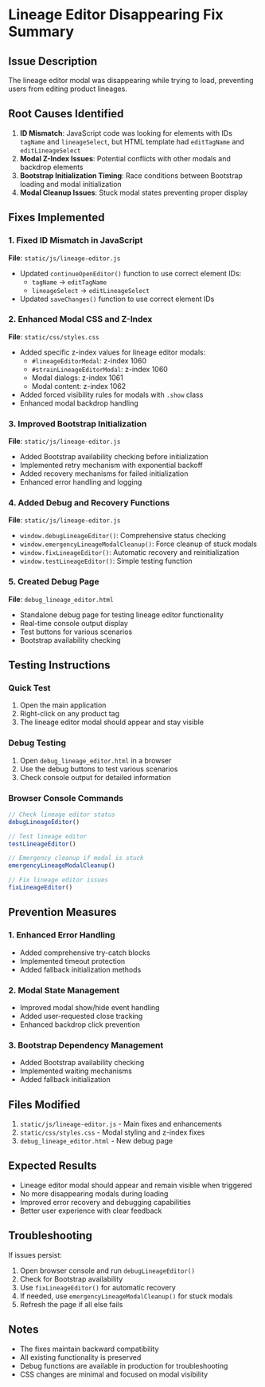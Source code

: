 # Lineage Editor Disappearing Fix Summary

## Issue Description
The lineage editor modal was disappearing while trying to load, preventing users from editing product lineages.

## Root Causes Identified
1. **ID Mismatch**: JavaScript code was looking for elements with IDs `tagName` and `lineageSelect`, but HTML template had `editTagName` and `editLineageSelect`
2. **Modal Z-Index Issues**: Potential conflicts with other modals and backdrop elements
3. **Bootstrap Initialization Timing**: Race conditions between Bootstrap loading and modal initialization
4. **Modal Cleanup Issues**: Stuck modal states preventing proper display

## Fixes Implemented

### 1. Fixed ID Mismatch in JavaScript
**File**: `static/js/lineage-editor.js`
- Updated `continueOpenEditor()` function to use correct element IDs:
  - `tagName` → `editTagName`
  - `lineageSelect` → `editLineageSelect`
- Updated `saveChanges()` function to use correct element IDs

### 2. Enhanced Modal CSS and Z-Index
**File**: `static/css/styles.css`
- Added specific z-index values for lineage editor modals:
  - `#lineageEditorModal`: z-index 1060
  - `#strainLineageEditorModal`: z-index 1060
  - Modal dialogs: z-index 1061
  - Modal content: z-index 1062
- Added forced visibility rules for modals with `.show` class
- Enhanced modal backdrop handling

### 3. Improved Bootstrap Initialization
**File**: `static/js/lineage-editor.js`
- Added Bootstrap availability checking before initialization
- Implemented retry mechanism with exponential backoff
- Added recovery mechanisms for failed initialization
- Enhanced error handling and logging

### 4. Added Debug and Recovery Functions
**File**: `static/js/lineage-editor.js`
- `window.debugLineageEditor()`: Comprehensive status checking
- `window.emergencyLineageModalCleanup()`: Force cleanup of stuck modals
- `window.fixLineageEditor()`: Automatic recovery and reinitialization
- `window.testLineageEditor()`: Simple testing function

### 5. Created Debug Page
**File**: `debug_lineage_editor.html`
- Standalone debug page for testing lineage editor functionality
- Real-time console output display
- Test buttons for various scenarios
- Bootstrap availability checking

## Testing Instructions

### Quick Test
1. Open the main application
2. Right-click on any product tag
3. The lineage editor modal should appear and stay visible

### Debug Testing
1. Open `debug_lineage_editor.html` in a browser
2. Use the debug buttons to test various scenarios
3. Check console output for detailed information

### Browser Console Commands
```javascript
// Check lineage editor status
debugLineageEditor()

// Test lineage editor
testLineageEditor()

// Emergency cleanup if modal is stuck
emergencyLineageModalCleanup()

// Fix lineage editor issues
fixLineageEditor()
```

## Prevention Measures

### 1. Enhanced Error Handling
- Added comprehensive try-catch blocks
- Implemented timeout protection
- Added fallback initialization methods

### 2. Modal State Management
- Improved modal show/hide event handling
- Added user-requested close tracking
- Enhanced backdrop click prevention

### 3. Bootstrap Dependency Management
- Added Bootstrap availability checking
- Implemented waiting mechanisms
- Added fallback initialization

## Files Modified
1. `static/js/lineage-editor.js` - Main fixes and enhancements
2. `static/css/styles.css` - Modal styling and z-index fixes
3. `debug_lineage_editor.html` - New debug page

## Expected Results
- Lineage editor modal should appear and remain visible when triggered
- No more disappearing modals during loading
- Improved error recovery and debugging capabilities
- Better user experience with clear feedback

## Troubleshooting
If issues persist:
1. Open browser console and run `debugLineageEditor()`
2. Check for Bootstrap availability
3. Use `fixLineageEditor()` for automatic recovery
4. If needed, use `emergencyLineageModalCleanup()` for stuck modals
5. Refresh the page if all else fails

## Notes
- The fixes maintain backward compatibility
- All existing functionality is preserved
- Debug functions are available in production for troubleshooting
- CSS changes are minimal and focused on modal visibility 